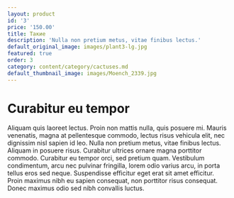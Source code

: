 ```yaml
---
layout: product
id: '3'
price: '150.00'
title: Такие
description: 'Nulla non pretium metus, vitae finibus lectus.'
default_original_image: images/plant3-lg.jpg
featured: true
order: 3
category: content/category/cactuses.md
default_thumbnail_image: images/Moench_2339.jpg
---
```


# Curabitur eu tempor

Aliquam quis laoreet lectus. Proin non mattis nulla, quis posuere mi. Mauris venenatis, magna at pellentesque commodo, lectus risus vehicula elit, nec dignissim nisl sapien id leo. Nulla non pretium metus, vitae finibus lectus. Aliquam in posuere risus. Curabitur ultrices ornare magna porttitor commodo. Curabitur eu tempor orci, sed pretium quam. Vestibulum condimentum, arcu nec pulvinar fringilla, lorem odio varius arcu, in porta tellus eros sed neque. Suspendisse efficitur eget erat sit amet efficitur. Proin maximus nibh eu sapien consequat, non porttitor risus consequat. Donec maximus odio sed nibh convallis luctus.